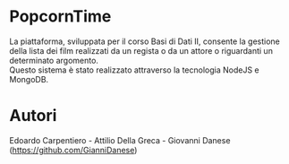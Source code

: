 # PopcornTime
La piattaforma, sviluppata per il corso Basi di Dati II, consente la gestione della lista dei film realizzati da un regista o da un attore o riguardanti un determinato argomento.<br>
Questo sistema è stato realizzato attraverso la tecnologia NodeJS e MongoDB.

# Autori
Edoardo Carpentiero - Attilio Della Greca - Giovanni Danese (https://github.com/GianniDanese)
